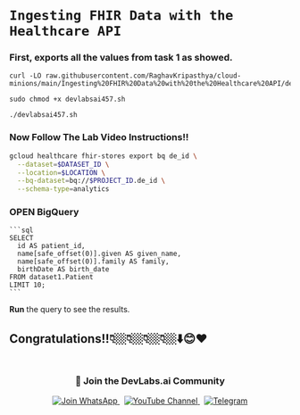 
# ```Ingesting FHIR Data with the Healthcare API```

### First, exports all the values from task 1 as showed.

```
curl -LO raw.githubusercontent.com/RaghavKripasthya/cloud-minions/main/Ingesting%20FHIR%20Data%20with%20the%20Healthcare%20API/devlabsai457.sh

sudo chmod +x devlabsai457.sh

./devlabsai457.sh
```

### Now Follow The Lab Video Instructions!!


```bash
gcloud healthcare fhir-stores export bq de_id \
  --dataset=$DATASET_ID \
  --location=$LOCATION \
  --bq-dataset=bq://$PROJECT_ID.de_id \
  --schema-type=analytics
```


### OPEN BigQuery 

    ```sql
    SELECT
      id AS patient_id,
      name[safe_offset(0)].given AS given_name,
      name[safe_offset(0)].family AS family,
      birthDate AS birth_date
    FROM dataset1.Patient
    LIMIT 10;
    ```
 **Run** the query to see the results.

## Congratulations!!👇🏼👇🏼👇🏼👇🏼⬇️😊❤️
<div align="center" style="padding: 5px;">
  <h3>📱 Join the DevLabs.ai Community</h3>
  
  <a href="https://chat.whatsapp.com/BeGG0HXiM469i3WFMgm4qs">
    <img src="https://img.shields.io/badge/Join_WhatsApp-25D366?style=for-the-badge&logo=whatsapp&logoColor=white" alt="Join WhatsApp">
  </a>
  &nbsp;
  <a href="https://www.youtube.com/channel/UCVFPYmP2CZvVmICxw7YHT8A">
    <img src="https://img.shields.io/badge/Subscribe-Devlabs%20ai-FF0000?style=for-the-badge&logo=youtube&logoColor=white" alt="YouTube Channel">
  </a>
  &nbsp;
  <a href="https://t.me/DevLabsai">
    <img src="https://img.shields.io/badge/DevLabsai-chats%20&Updates-0077B5?style=for-the-badge&logo=Telegram&logoColor=white" alt="Telegram">
</a>


</div>

